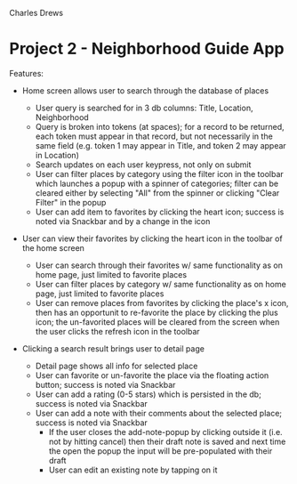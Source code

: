 Charles Drews

Project 2 - Neighborhood Guide App
=============

Features:
* Home screen allows user to search through the database of places
  * User query is searched for in 3 db columns: Title, Location, Neighborhood
  * Query is broken into tokens (at spaces); for a record to be returned, each token must appear in that record, but not necessarily in the same field (e.g. token 1 may appear in Title, and token 2 may appear in Location)
  * Search updates on each user keypress, not only on submit
  * User can filter places by category using the filter icon in the toolbar which launches a popup with a spinner of categories; filter can be cleared either by selecting "All" from the spinner or clicking "Clear Filter" in the popup
  * User can add item to favorites by clicking the heart icon; success is noted via Snackbar and by a change in the icon

* User can view their favorites by clicking the heart icon in the toolbar of the home screen
  * User can search through their favorites w/ same functionality as on home page, just limited to favorite places
  * User can filter places by category w/ same functionality as on home page, just limited to favorite places
  * User can remove places from favorites by clicking the place's x icon, then has an opportunit to re-favorite the place by clicking the plus icon; the un-favorited places will be cleared from the screen when the user clicks the refresh icon in the toolbar

* Clicking a search result brings user to detail page
  * Detail page shows all info for selected place
  * User can favorite or un-favorite the place via the floating action button; success is noted via Snackbar
  * User can add a rating (0-5 stars) which is persisted in the db; success is noted via Snackbar
  * User can add a note with their comments about the selected place; success is noted via Snackbar
    * If the user closes the add-note-popup by clicking outside it (i.e. not by hitting cancel) then their draft note is saved and next time the open the popup the input will be pre-populated with their draft
    * User can edit an existing note by tapping on it
